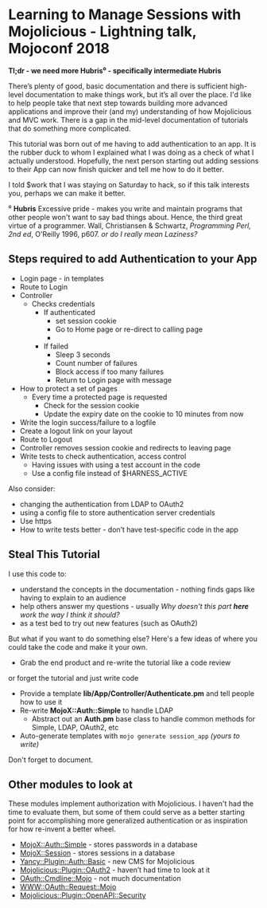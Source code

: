 # Learning to Manage Sessions with Mojolicious - Lightning talk, Mojoconf 2018

**Tl;dr - we need more Hubris⁰ - specifically intermediate Hubris**

There’s plenty of good, basic documentation and there is sufficient high-level 
documentation to make things work, but it’s all over the place.
I'd like to help people take that next step towards building more advanced applications
and improve their (and my) understanding of how Mojolicious and MVC work.
There is a gap in the mid-level documentation of tutorials that do something more complicated.

This tutorial was born out of me having to add authentication to an app.  It is the rubber duck
to whom I explained what I was doing as a check of what I actually understood.
Hopefully, the next person starting out adding sessions to their App can now
finish quicker and tell me how to do it better.


I told $work that I was staying on Saturday to hack, so if this talk interests you,
perhaps we can make it better.

⁰ **Hubris** Excessive pride - makes you write and maintain programs that other people
won't want to say bad things about.  Hence, the third great virtue of a programmer.
Wall, Christiansen & Schwartz, _Programming Perl, 2nd ed_, O'Reilly 1996, p607.
_or do I really mean Laziness?_


## Steps required to add Authentication to your App

* Login page - in templates
* Route to Login
* Controller
    * Checks credentials
        * If authenticated
            * set session cookie
            * Go to Home page or re-direct to calling page
            * 
        * If failed
            * Sleep 3 seconds
            * Count number of failures
            * Block access if too many failures
            * Return to Login page with message
* How to protect a set of pages
    * Every time a protected page is requested
        * Check for the session cookie
        * Update the expiry date on the cookie to 10 minutes from now
* Write the login success/failure to a logfile
* Create a logout link on your layout
* Route to Logout
* Controller removes session cookie and redirects to leaving page
* Write tests to check authentication, access control
    * Having issues with using a test account in the code
    * Use a config file instead of $HARNESS_ACTIVE

Also consider:
* changing the authentication from LDAP to OAuth2
* using a config file to store authentication server credentials
* Use https
* How to write tests better - don’t have test-specific code in the app


## Steal This Tutorial

I use this code to:
* understand the concepts in the documentation - nothing finds gaps like having to explain to an audience
* help others answer my questions - usually _Why doesn't this part **here** work the way I think it should?_
* as a test bed to try out new features (such as OAuth2)

But what if you want to do something else?
Here's a few ideas of where you could take the code and make it your own.

* Grab the end product and re-write the tutorial like a code review

or forget the tutorial and just write code

* Provide a template **lib/App/Controller/Authenticate.pm** and tell people how to use it
* Re-write **MojoX::Auth::Simple** to handle LDAP
    * Abstract out an **Auth.pm** base class to handle common methods for Simple, LDAP, OAuth2, etc
* Auto-generate templates with ```mojo generate session_app``` _(yours to write)_

Don't forget to document.


## Other modules to look at

These modules implement authorization with Mojolicious.  I haven't had the time to evaluate
them, but some of them could serve as a better starting point for accomplishing more generalized
authentication or as inspiration for how re-invent a better wheel.

* [MojoX::Auth::Simple](https://metacpan.org/pod/MojoX::Auth::Simple) - stores passwords in a database
* [MojoX::Session](https://metacpan.org/pod/MojoX::Session) - stores sessions in a database
* [Yancy::Plugin::Auth::Basic](https://metacpan.org/pod/Yancy::Plugin::Auth::Basic) - new CMS for Mojolicious
* [Mojolicious::Plugin::OAuth2](https://metacpan.org/pod/Mojolicious::Plugin::OAuth2) - haven’t had time to look at it
* [OAuth::Cmdline::Mojo](https://metacpan.org/pod/OAuth::Cmdline::Mojo) - not much documentation
* [WWW::OAuth::Request::Mojo](https://metacpan.org/pod/WWW::OAuth::Request::Mojo)
* [Mojolicious::Plugin::OpenAPI::Security](https://metacpan.org/pod/Mojolicious::Plugin::OpenAPI::Security)

